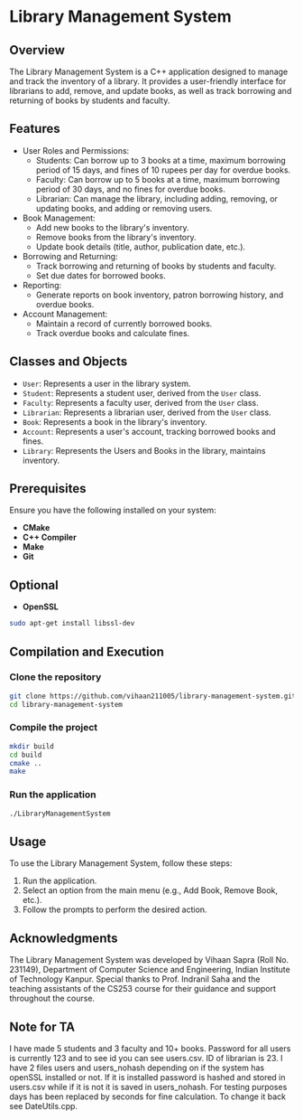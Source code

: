 # Library Management System

## Overview

The Library Management System is a C++ application designed to manage and track the inventory of a library. It provides a user-friendly interface for librarians to add, remove, and update books, as well as track borrowing and returning of books by students and faculty.

## Features

*   User Roles and Permissions:
    *   Students: Can borrow up to 3 books at a time, maximum borrowing period of 15 days, and fines of 10 rupees per day for overdue books.
    *   Faculty: Can borrow up to 5 books at a time, maximum borrowing period of 30 days, and no fines for overdue books.
    *   Librarian: Can manage the library, including adding, removing, or updating books, and adding or removing users.
*   Book Management:
    *   Add new books to the library's inventory.
    *   Remove books from the library's inventory.
    *   Update book details (title, author, publication date, etc.).
*   Borrowing and Returning:
    *   Track borrowing and returning of books by students and faculty.
    *   Set due dates for borrowed books.
*   Reporting:
    *   Generate reports on book inventory, patron borrowing history, and overdue books.
*   Account Management:
    *   Maintain a record of currently borrowed books.
    *   Track overdue books and calculate fines.

## Classes and Objects

*   `User`: Represents a user in the library system.
*   `Student`: Represents a student user, derived from the `User` class.
*   `Faculty`: Represents a faculty user, derived from the `User` class.
*   `Librarian`: Represents a librarian user, derived from the `User` class.
*   `Book`: Represents a book in the library's inventory.
*   `Account`: Represents a user's account, tracking borrowed books and fines.
*   `Library`: Represents the Users and Books in the library, maintains inventory.

## Prerequisites

Ensure you have the following installed on your system:

- **CMake**
- **C++ Compiler**
- **Make**
- **Git**

## Optional

- **OpenSSL**
```sh
sudo apt-get install libssl-dev
```

## Compilation and Execution 

### Clone the repository
```sh
git clone https://github.com/vihaan211005/library-management-system.git
cd library-management-system
```

### Compile the project
```sh
mkdir build
cd build
cmake ..
make
```
### Run the application
```sh
./LibraryManagementSystem
```

## Usage

To use the Library Management System, follow these steps:

1.  Run the application.
2.  Select an option from the main menu (e.g., Add Book, Remove Book, etc.).
3.  Follow the prompts to perform the desired action.

## Acknowledgments

The Library Management System was developed by Vihaan Sapra (Roll No. 231149), Department of Computer Science and Engineering, Indian Institute of Technology Kanpur. Special thanks to Prof. Indranil Saha and the teaching assistants of the CS253 course for their guidance and support throughout the course.

## Note for TA

I have made 5 students and 3 faculty and 10+ books. Password for all users is currently 123 and to see id you can see users.csv. ID of librarian is 23. I have 2 files users and users_nohash depending on if the system has openSSL installed or not. If it is installed password is hashed and stored in users.csv while if it is not it is saved in users_nohash. For testing purposes days has been replaced by seconds for fine calculation. To change it back see DateUtils.cpp.  